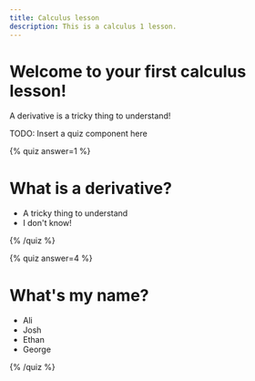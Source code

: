 ```yaml
---
title: Calculus lesson
description: This is a calculus 1 lesson.
---
```


# Welcome to your first calculus lesson!

A derivative is a tricky thing to understand!

TODO: Insert a quiz component here

{% quiz answer=1 %}

# What is a derivative?

- A tricky thing to understand
- I don't know!

{% /quiz %}

{% quiz answer=4 %}

# What's my name?

- Ali
- Josh
- Ethan
- George

{% /quiz %}
